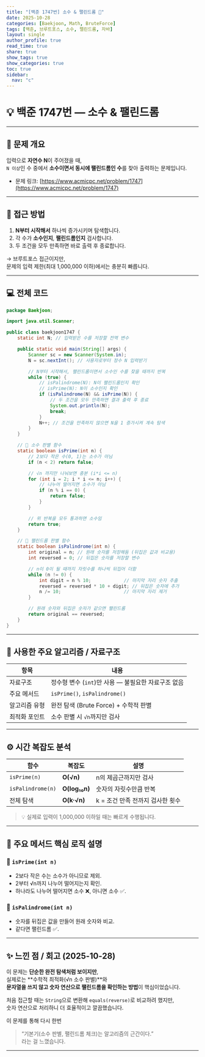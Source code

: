 ```yaml
---
title: "[백준 1747번] 소수 & 팰린드롬 🔢"
date: 2025-10-28
categories: [Baekjoon, Math, BruteForce]
tags: [백준, 브루트포스, 소수, 팰린드롬, 자바]
layout: single
author_profile: true
read_time: true
share: true
show_tags: true
show_categories: true
toc: true
sidebar:
  nav: "c"
---
```


# 💡 백준 1747번 — 소수 & 팰린드롬

---

## 🧩 문제 개요

입력으로 **자연수 N**이 주어졌을 때,  
`N 이상`인 수 중에서 **소수이면서 동시에 팰린드롬인 수**를 찾아 출력하는 문제입니다.

- 문제 링크: [https://www.acmicpc.net/problem/1747](https://www.acmicpc.net/problem/1747)

---

## 🧠 접근 방법

1. **N부터 시작해서** 하나씩 증가시키며 탐색합니다.
2. 각 수가 **소수인지**, **팰린드롬인지** 검사합니다.
3. 두 조건을 모두 만족하면 바로 출력 후 종료합니다.

→ 브루트포스 접근이지만,  
 문제의 입력 제한(최대 1,000,000 이하)에서는 충분히 빠릅니다.

---

## 💻 전체 코드

```java
package Baekjoon;

import java.util.Scanner;

public class baekjoon1747 {
    static int N; // 입력받은 수를 저장할 전역 변수

    public static void main(String[] args) {
        Scanner sc = new Scanner(System.in);
        N = sc.nextInt(); // 사용자로부터 정수 N 입력받기

        // N부터 시작해서, 팰린드롬이면서 소수인 수를 찾을 때까지 반복
        while (true) {
            // isPalindrome(N): N이 팰린드롬인지 확인
            // isPrime(N): N이 소수인지 확인
            if (isPalindrome(N) && isPrime(N)) {
                // 두 조건을 모두 만족하면 결과 출력 후 종료
                System.out.println(N);
                break;
            }
            N++; // 조건을 만족하지 않으면 N을 1 증가시켜 계속 탐색
        }
    }

    // 🔹 소수 판별 함수
    static boolean isPrime(int n) {
        // 2보다 작은 수(0, 1)는 소수가 아님
        if (n < 2) return false;

        // √n 까지만 나눠보면 충분 (i*i <= n)
        for (int i = 2; i * i <= n; i++) {
            // 나누어 떨어지면 소수가 아님
            if (n % i == 0) {
                return false;
            }
        }

        // 위 반복을 모두 통과하면 소수임
        return true;
    }

    // 🔹 팰린드롬 판별 함수
    static boolean isPalindrome(int n) {
        int original = n; // 원래 숫자를 저장해둠 (뒤집은 값과 비교용)
        int reversed = 0; // 뒤집은 숫자를 저장할 변수

        // n이 0이 될 때까지 자릿수를 하나씩 뒤집어 더함
        while (n != 0) {
            int digit = n % 10;            // 마지막 자리 숫자 추출
            reversed = reversed * 10 + digit; // 뒤집은 숫자에 추가
            n /= 10;                       // 마지막 자리 제거
        }

        // 원래 숫자와 뒤집은 숫자가 같으면 팰린드롬
        return original == reversed;
    }
}

```

---

## 🧮 사용한 주요 알고리즘 / 자료구조

| 항목          | 내용                                                |
| ------------- | --------------------------------------------------- |
| 자료구조      | 정수형 변수 (`int`)만 사용 — 불필요한 자료구조 없음 |
| 주요 메서드   | `isPrime()`, `isPalindrome()`                       |
| 알고리즘 유형 | 완전 탐색 (Brute Force) + 수학적 판별               |
| 최적화 포인트 | 소수 판별 시 `√n`까지만 검사                        |

---

## ⚙️ 시간 복잡도 분석

| 함수              | 복잡도        | 설명                             |
| ----------------- | ------------- | -------------------------------- |
| `isPrime(n)`      | **O(√n)**     | n의 제곱근까지만 검사            |
| `isPalindrome(n)` | **O(log₁₀n)** | 숫자의 자릿수만큼 반복           |
| 전체 탐색         | **O(k·√n)**   | k = 조건 만족 전까지 검사한 횟수 |

> 💡 실제로 입력이 1,000,000 이하일 때는 빠르게 수행됩니다.

---

## 🧩 주요 메서드 핵심 로직 설명

### 🔹 `isPrime(int n)`

- 2보다 작은 수는 소수가 아니므로 제외.
- 2부터 √n까지 나누어 떨어지는지 확인.
- 하나라도 나누어 떨어지면 소수 ❌, 아니면 소수 ✅.

### 🔹 `isPalindrome(int n)`

- 숫자를 뒤집은 값을 만들어 원래 숫자와 비교.
- 같다면 팰린드롬 ✅.

---

## ✨ 느낀 점 / 회고 (2025-10-28)

이 문제는 **단순한 완전 탐색처럼 보이지만**,  
실제로는 **수학적 최적화(√n 소수 판별)**와  
**문자열을 쓰지 않고 숫자 연산으로 팰린드롬을 확인하는 방법**이 핵심이었습니다.

처음 접근할 때는 `String`으로 변환해 `equals(reverse)`로 비교하려 했지만,  
숫자 연산으로 처리하니 더 효율적이고 깔끔했습니다.

이 문제를 통해 다시 한번

> “기본기(소수 판별, 팰린드롬 체크)는 알고리즘의 근간이다.”  
> 라는 걸 느꼈습니다.

---

